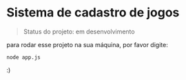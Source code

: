 # Sistema de cadastro de jogos

> Status do projeto: em desenvolvimento

para rodar esse projeto na sua máquina, por favor digite:

```
node app.js
```

:)